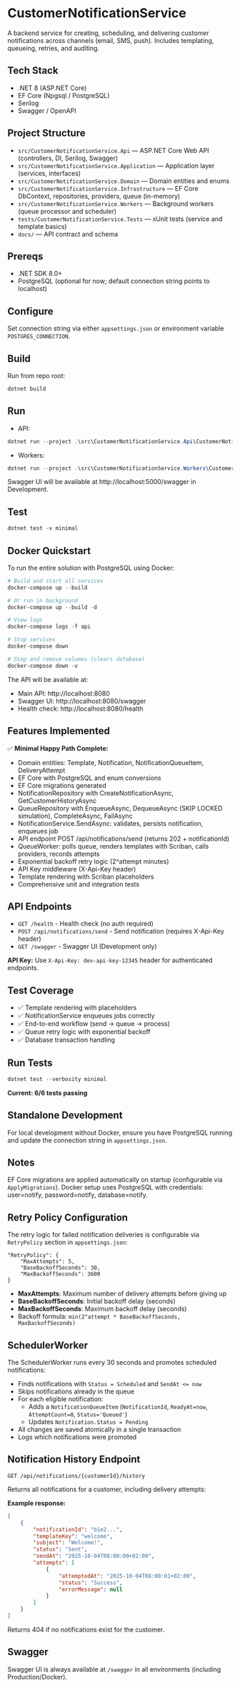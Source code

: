 # CustomerNotificationService

A backend service for creating, scheduling, and delivering customer notifications across channels (email, SMS, push). Includes templating, queueing, retries, and auditing.

## Tech Stack
- .NET 8 (ASP.NET Core)
- EF Core (Npgsql / PostgreSQL)
- Serilog
- Swagger / OpenAPI

## Project Structure
- `src/CustomerNotificationService.Api` — ASP.NET Core Web API (controllers, DI, Serilog, Swagger)
- `src/CustomerNotificationService.Application` — Application layer (services, interfaces)
- `src/CustomerNotificationService.Domain` — Domain entities and enums
- `src/CustomerNotificationService.Infrastructure` — EF Core DbContext, repositories, providers, queue (in-memory)
- `src/CustomerNotificationService.Workers` — Background workers (queue processor and scheduler)
- `tests/CustomerNotificationService.Tests` — xUnit tests (service and template basics)
- `docs/` — API contract and schema

## Prereqs
- .NET SDK 8.0+
- PostgreSQL (optional for now; default connection string points to localhost)

## Configure
Set connection string via either `appsettings.json` or environment variable `POSTGRES_CONNECTION`.

## Build
Run from repo root:

```powershell
dotnet build
```

## Run
- API:

```powershell
dotnet run --project .\src\CustomerNotificationService.Api\CustomerNotificationService.Api.csproj
```

- Workers:

```powershell
dotnet run --project .\src\CustomerNotificationService.Workers\CustomerNotificationService.Workers.csproj
```

Swagger UI will be available at http://localhost:5000/swagger in Development.

## Test

```powershell
dotnet test -v minimal
```

## Docker Quickstart

To run the entire solution with PostgreSQL using Docker:

```powershell
# Build and start all services
docker-compose up --build

# Or run in background
docker-compose up --build -d

# View logs
docker-compose logs -f api

# Stop services
docker-compose down

# Stop and remove volumes (clears database)
docker-compose down -v
```

The API will be available at:
- Main API: http://localhost:8080
- Swagger UI: http://localhost:8080/swagger  
- Health check: http://localhost:8080/health

## Features Implemented

✅ **Minimal Happy Path Complete:**
- Domain entities: Template, Notification, NotificationQueueItem, DeliveryAttempt
- EF Core with PostgreSQL and enum conversions
- EF Core migrations generated
- NotificationRepository with CreateNotificationAsync, GetCustomerHistoryAsync
- QueueRepository with EnqueueAsync, DequeueAsync (SKIP LOCKED simulation), CompleteAsync, FailAsync
- NotificationService.SendAsync: validates, persists notification, enqueues job
- API endpoint POST /api/notifications/send (returns 202 + notificationId)
- QueueWorker: polls queue, renders templates with Scriban, calls providers, records attempts
- Exponential backoff retry logic (2^attempt minutes)
- API Key middleware (X-Api-Key header)
- Template rendering with Scriban placeholders
- Comprehensive unit and integration tests

## API Endpoints

- `GET /health` - Health check (no auth required)
- `POST /api/notifications/send` - Send notification (requires X-Api-Key header)
- `GET /swagger` - Swagger UI (Development only)

**API Key:** Use `X-Api-Key: dev-api-key-12345` header for authenticated endpoints.

## Test Coverage

- ✅ Template rendering with placeholders
- ✅ NotificationService enqueues jobs correctly  
- ✅ End-to-end workflow (send → queue → process)
- ✅ Queue retry logic with exponential backoff
- ✅ Database transaction handling

## Run Tests

```powershell
dotnet test --verbosity minimal
```

**Current: 6/6 tests passing**

## Standalone Development

For local development without Docker, ensure you have PostgreSQL running and update the connection string in `appsettings.json`.

## Notes
EF Core migrations are applied automatically on startup (configurable via `ApplyMigrations`).
Docker setup uses PostgreSQL with credentials: user=notify, password=notify, database=notify.

## Retry Policy Configuration

The retry logic for failed notification deliveries is configurable via `RetryPolicy` section in `appsettings.json`:

```
"RetryPolicy": {
	"MaxAttempts": 5,
	"BaseBackoffSeconds": 30,
	"MaxBackoffSeconds": 3600
}
```

- **MaxAttempts**: Maximum number of delivery attempts before giving up
- **BaseBackoffSeconds**: Initial backoff delay (seconds)
- **MaxBackoffSeconds**: Maximum backoff delay (seconds)
- Backoff formula: `min(2^attempt * BaseBackoffSeconds, MaxBackoffSeconds)`

## SchedulerWorker

The SchedulerWorker runs every 30 seconds and promotes scheduled notifications:

- Finds notifications with `Status = Scheduled` and `SendAt <= now`
- Skips notifications already in the queue
- For each eligible notification:
	- Adds a `NotificationQueueItem` (`NotificationId`, `ReadyAt=now`, `AttemptCount=0`, `Status='Queued'`)
	- Updates `Notification.Status = Pending`
- All changes are saved atomically in a single transaction
- Logs which notifications were promoted

## Notification History Endpoint

`GET /api/notifications/{customerId}/history`

Returns all notifications for a customer, including delivery attempts:

**Example response:**
```json
[
	{
		"notificationId": "b1e2...",
		"templateKey": "welcome",
		"subject": "Welcome!",
		"status": "Sent",
		"sendAt": "2025-10-04T08:00:00+02:00",
		"attempts": [
			{
				"attemptedAt": "2025-10-04T08:00:01+02:00",
				"status": "Success",
				"errorMessage": null
			}
		]
	}
]
```

Returns 404 if no notifications exist for the customer.

## Swagger

Swagger UI is always available at `/swagger` in all environments (including Production/Docker).
